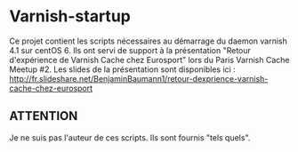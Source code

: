 # Varnish-startup

Ce projet contient les scripts nécessaires au démarrage du daemon varnish 4.1 sur centOS 6.
Ils ont servi de support à la présentation "Retour d'expérience de Varnish Cache chez Eurosport" lors du Paris Varnish Cache Meetup #2.
Les slides de la présentation sont disponibles ici : http://fr.slideshare.net/BenjaminBaumann1/retour-dexprience-varnish-cache-chez-eurosport

## ATTENTION

Je ne suis pas l'auteur de ces scripts. Ils sont fournis "tels quels".
